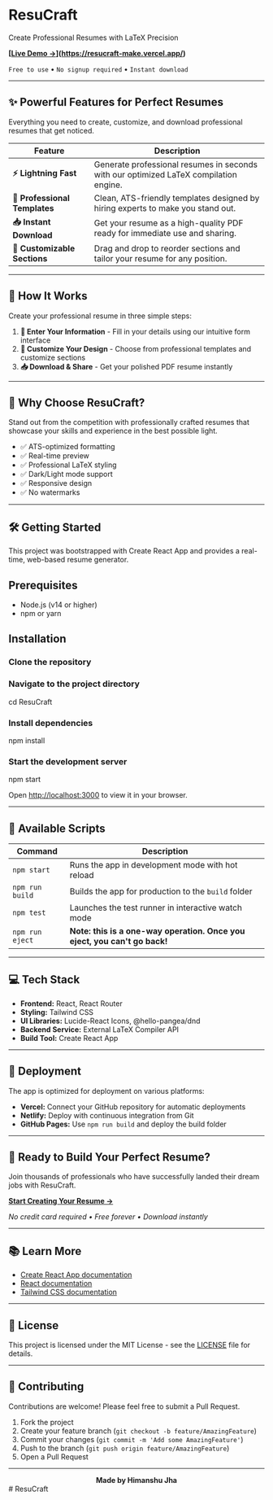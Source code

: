 # ResuCraft

Create Professional Resumes with LaTeX Precision

**[[Live Demo →]([your-demo-link](https://resucraft-make.vercel.app/))](https://resucraft-make.vercel.app/)**  

`Free to use` • `No signup required` • `Instant download`

---

## ✨ Powerful Features for Perfect Resumes

Everything you need to create, customize, and download professional resumes that get noticed.

| Feature | Description |
|---------|-------------|
| **⚡ Lightning Fast** | Generate professional resumes in seconds with our optimized LaTeX compilation engine. |
| **📄 Professional Templates** | Clean, ATS-friendly templates designed by hiring experts to make you stand out. |
| **📥 Instant Download** | Get your resume as a high-quality PDF ready for immediate use and sharing. |
| **🎨 Customizable Sections** | Drag and drop to reorder sections and tailor your resume for any position. |

---

## 🚀 How It Works

Create your professional resume in three simple steps:

1. **📝 Enter Your Information** - Fill in your details using our intuitive form interface
2. **🎨 Customize Your Design** - Choose from professional templates and customize sections
3. **📥 Download & Share** - Get your polished PDF resume instantly

---

## 🤔 Why Choose ResuCraft?

Stand out from the competition with professionally crafted resumes that showcase your skills and experience in the best possible light.

- ✅ ATS-optimized formatting
- ✅ Real-time preview
- ✅ Professional LaTeX styling
- ✅ Dark/Light mode support
- ✅ Responsive design
- ✅ No watermarks


---

## 🛠️ Getting Started

This project was bootstrapped with Create React App and provides a real-time, web-based resume generator.

## Prerequisites

- Node.js (v14 or higher)
- npm or yarn

## Installation

### Clone the repository

### Navigate to the project directory
cd ResuCraft

### Install dependencies
npm install

### Start the development server
npm start

Open [http://localhost:3000](http://localhost:3000) to view it in your browser.

---

## 📜 Available Scripts

| Command | Description |
|---------|-------------|
| `npm start` | Runs the app in development mode with hot reload |
| `npm run build` | Builds the app for production to the `build` folder |
| `npm test` | Launches the test runner in interactive watch mode |
| `npm run eject` | **Note: this is a one-way operation. Once you eject, you can't go back!** |

---

## 💻 Tech Stack

- **Frontend:** React, React Router
- **Styling:** Tailwind CSS
- **UI Libraries:** Lucide-React Icons, @hello-pangea/dnd
- **Backend Service:** External LaTeX Compiler API
- **Build Tool:** Create React App

---

## 🚀 Deployment

The app is optimized for deployment on various platforms:

- **Vercel:** Connect your GitHub repository for automatic deployments
- **Netlify:** Deploy with continuous integration from Git
- **GitHub Pages:** Use `npm run build` and deploy the build folder

---

## 🎉 Ready to Build Your Perfect Resume?

Join thousands of professionals who have successfully landed their dream jobs with ResuCraft.

**[Start Creating Your Resume →]([your-app-link](https://resucraft-make.vercel.app/))**

*No credit card required • Free forever • Download instantly*

---

## 📚 Learn More

- [Create React App documentation](https://facebook.github.io/create-react-app/docs/getting-started)
- [React documentation](https://reactjs.org/)
- [Tailwind CSS documentation](https://tailwindcss.com/)

---

## 📄 License

This project is licensed under the MIT License - see the [LICENSE](LICENSE) file for details.

---

## 🤝 Contributing

Contributions are welcome! Please feel free to submit a Pull Request.

1. Fork the project
2. Create your feature branch (`git checkout -b feature/AmazingFeature`)
3. Commit your changes (`git commit -m 'Add some AmazingFeature'`)
4. Push to the branch (`git push origin feature/AmazingFeature`)
5. Open a Pull Request

---

<div align="center">
  <strong>Made by Himanshu Jha</strong>
</div>
#   R e s u C r a f t 
 
 
